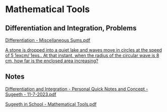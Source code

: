# Mathematical Tools

## Differentiation and Integration, Problems

[Differentiation - Miscellaneous Sums.pdf](https://res.craft.do/user/full/34ae8ebc-d508-7305-20e2-17e06364862c/doc/3491F8B8-527B-4029-A8C5-FBF1AF7CCE2D/b4866e82-a4f6-fcc7-1c28-fd3dd0fe5949)

[A stone is dropped into a quiet lake and waves move in circles at the speed of 5 1excm/ 1exs.. At that instant, when the radius of the circular wave is 8 cm, how far is the enclosed area increasing?](https://byjus.com/question-answer/a-stone-is-dropped-into-a-quiet-lake-and-waves-move-in-circles-at-the-speed-of-5-cm-s-at-that-instant-when-the-radius-of-the-circular-wave-is-8-cm-how-far-is-the-enclosed-area-increasing/)

## Notes

[Differentiation and Integration - Personal Quick Notes and Concept - Sugeeth - 11-7-2023.pdf](https://drive.google.com/file/d/1r-FVoVbQ6jpEIgZpgzDiouT-PAL5GxDS/view?usp=drive\_link)

[Sugeeth in School - Mathematical Tools.pdf](https://drive.google.com/file/d/1IdKUR81mEXD\_s2yvpxoyZwiQrK2HKACb/view?usp=drive\_link)
